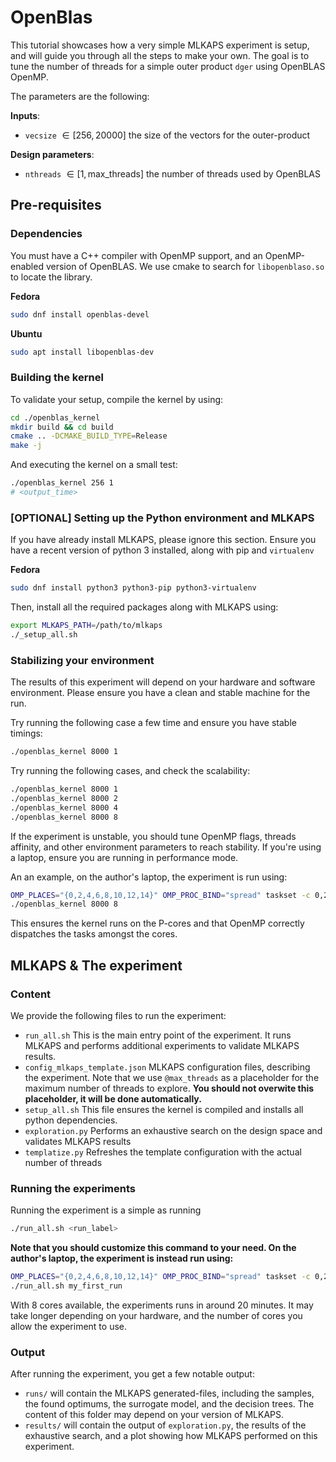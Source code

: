 # OpenBlas

This tutorial showcases how a very simple MLKAPS experiment is setup, and will guide you through all the steps to make your own.
The goal is to tune the number of threads for a simple outer product `dger` using OpenBLAS OpenMP.

The parameters are the following:

**Inputs**:

- `vecsize` $\in [256, 20000]$ the size of the vectors for the outer-product

**Design parameters**:

- `nthreads` $\in [1, \text{max\_threads}]$ the number of threads used by OpenBLAS

## Pre-requisites

### Dependencies

You must have a C++ compiler with OpenMP support, and an OpenMP-enabled version of OpenBLAS. We use cmake to search for `libopenblaso.so` to locate the library.

**Fedora**

```sh
sudo dnf install openblas-devel
```

**Ubuntu**

```bash
sudo apt install libopenblas-dev
```

### Building the kernel

To validate your setup, compile the kernel by using:

```bash
cd ./openblas_kernel
mkdir build && cd build
cmake .. -DCMAKE_BUILD_TYPE=Release
make -j
```

And executing the kernel on a small test:

```bash
./openblas_kernel 256 1
# <output_time>
```

### [OPTIONAL] Setting up the Python environment and MLKAPS

If you have already install MLKAPS, please ignore this section.
Ensure you have a recent version of python 3 installed, along with pip and `virtualenv`

**Fedora**

```sh
sudo dnf install python3 python3-pip python3-virtualenv
```

Then, install all the required packages along with MLKAPS using:

```bash
export MLKAPS_PATH=/path/to/mlkaps
./_setup_all.sh
```

### Stabilizing your environment

The results of this experiment will depend on your hardware and software environment. Please ensure you have a clean and stable machine for the run.

Try running the following case a few time and ensure you have stable timings:

```bash
./openblas_kernel 8000 1
```

Try running the following cases, and check the scalability:

```bash
./openblas_kernel 8000 1
./openblas_kernel 8000 2
./openblas_kernel 8000 4
./openblas_kernel 8000 8
```

If the experiment is unstable, you should tune OpenMP flags, threads affinity, and other environment parameters to reach stability. If you're using a laptop, ensure you are running in performance mode.

An an example, on the author's laptop, the experiment is run using:

```bash
OMP_PLACES="{0,2,4,6,8,10,12,14}" OMP_PROC_BIND="spread" taskset -c 0,2,4,6,8,10,12,14 \
./openblas_kernel 8000 8
```

This ensures the kernel runs on the P-cores and that OpenMP correctly dispatches the tasks amongst the cores.

## MLKAPS & The experiment

### Content

We provide the following files to run the experiment:

- `run_all.sh` This is the main entry point of the experiment. It runs MLKAPS and performs additional experiments to validate MLKAPS results.
- `config_mlkaps_template.json` MLKAPS configuration files, describing the experiment. Note that we use `@max_threads` as a placeholder for the maximum number of threads to explore. **You should not overwite this placeholder, it will be done automatically.**
- `setup_all.sh` This file ensures the kernel is compiled and installs all python dependencies.
- `exploration.py` Performs an exhaustive search on the design space and validates MLKAPS results
- `templatize.py` Refreshes the template configuration with the actual number of threads

### Running the experiments

Running the experiment is a simple as running

```bash
./run_all.sh <run_label>
```

**Note that you should customize this command to your need.
On the author's laptop, the experiment is instead run using:**

```bash
OMP_PLACES="{0,2,4,6,8,10,12,14}" OMP_PROC_BIND="spread" taskset -c 0,2,4,6,8,10,12,14 \
./run_all.sh my_first_run
```

With 8 cores available, the experiments runs in around 20 minutes. It may take longer depending on your hardware, and the number of cores you allow the experiment to use.

### Output

After running the experiment, you get a few notable output:

- `runs/` will contain the MLKAPS generated-files, including the samples, the found optimums, the surrogate model, and the decision trees. The content of this folder may depend on your version of MLKAPS.
- `results/` will contain the output of `exploration.py`, the results of the exhaustive search, and a plot showing how MLKAPS performed on this experiment.
